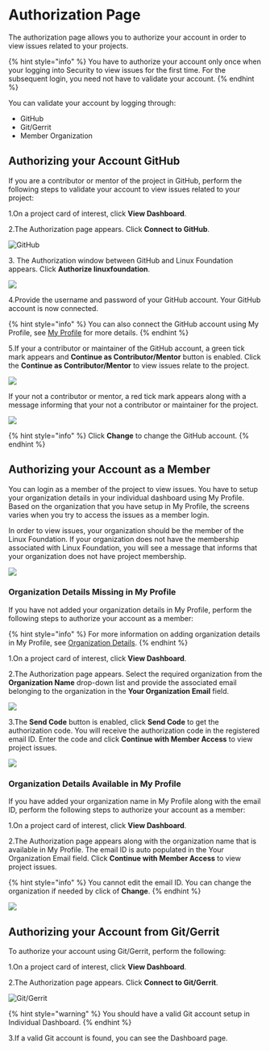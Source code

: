 # Authorization Page

The authorization page allows you to authorize your account in order to view issues related to your projects.

{% hint style="info" %}
You have to authorize your account only once when your logging into Security to view issues for the first time. For the subsequent login, you need not have to validate your account.
{% endhint %}

You can validate your account by logging through:

* GitHub
* Git/Gerrit
* Member Organization

## Authorizing your Account GitHub

If you are a contributor or mentor of the project in GitHub, perform the following steps to validate your account to view issues related to your project:

1.On a project card of interest, click **View Dashboard**.

2.The Authorization page appears. Click **Connect to GitHub**.

![GitHub](../.gitbook/assets/Auth\_Page\_Github.png)

3\. The Authorization window between GitHub and Linux Foundation appears. Click **Authorize linuxfoundation**.

![](../.gitbook/assets/Authorize.png)

4.Provide the username and password of your GitHub account. Your GitHub account is now connected.

{% hint style="info" %}
You can also connect the GitHub account using My Profile, see [My Profile](https://docs.linuxfoundation.org/lfx/my-profile/connect-accounts) for more details.
{% endhint %}

5.If your a contributor or maintainer of the GitHub account, a green tick mark appears and **Continue as Contributor/Mentor** button is enabled. Click the **Continue as Contributor/Mentor** to view issues relate to the project.

![](../.gitbook/assets/Github\_Contributor.png)

If your not a contributor or mentor, a red tick mark appears along with a message informing that your not a contributor or maintainer for the project.

![](<../.gitbook/assets/2 (1).png>)

{% hint style="info" %}
Click **Change** to change the GitHub account.
{% endhint %}

## Authorizing your Account as a Member

You can login as a member of the project to view issues. You have to setup your organization details in your individual dashboard using My Profile. Based on the organization that you have setup in My Profile, the screens varies when you try to access the issues as a member login.

In order to view issues, your organization should be the member of the Linux Foundation. If your organization does not have the membership associated with Linux Foundation, you will see a message that informs that your organization does not have project membership.

![](../.gitbook/assets/No\_Project\_Membership.png)

### Organization Details Missing in My Profile

If you have not added your organization details in My Profile, perform the following steps to authorize your account as a member:

{% hint style="info" %}
For more information on adding organization details in My Profile, see [Organization Details](https://docs.linuxfoundation.org/lfx/my-profile/managing-your-profile).
{% endhint %}

1.On a project card of interest, click **View Dashboard**.

2.The Authorization page appears. Select the required organization from the **Organization Name** drop-down list and provide the associated email belonging to the organization in the **Your Organization Email** field.

![](<../.gitbook/assets/3 (2).png>)

3.The **Send Code** button is enabled, click **Send Code** to get the authorization code. You will receive the authorization code in the registered email ID. Enter the code and click **Continue with Member Access** to view project issues.

![](../.gitbook/assets/4.png)

### Organization Details Available in My Profile

If you have added your organization name in My Profile along with the email ID, perform the following steps to authorize your account as a member:

1.On a project card of interest, click **View Dashboard**.

2.The Authorization page appears along with the organization name that is available in My Profile. The email ID is auto populated in the Your Organization Email field. Click **Continue with Member Access** to view project issues.

{% hint style="info" %}
You cannot edit the email ID. You can change the organization if needed by click of **Change**.
{% endhint %}

![](<../.gitbook/assets/1 (1).png>)

## Authorizing your Account from Git/Gerrit

To authorize your account using Git/Gerrit, perform the following:

1.On a project card of interest, click **View Dashboard**.

2.The Authorization page appears. Click **Connect to Git/Gerrit**.

![Git/Gerrit](../.gitbook/assets/Auth\_Page\_Git.png)

{% hint style="warning" %}
You should have a valid Git account setup in Individual Dashboard.
{% endhint %}

3.If a valid Git account is found, you can see the Dashboard page.
